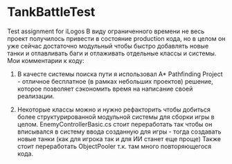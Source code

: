 # TankBattleTest
Test assignment for iLogos
В виду ограниченного времени не весь проект получилось привести в состояние production кода, но в целом он уже сейчас достаточно модульный чтобы быстро добавлять новые танки
и отлавливать баги и отлаживать отдельные классы и системы.
Мои комментарии к коду:
1. В качесте системы поиска пути я использовал A* Pathfinding Project - отличное бесплатное (в рамках небольших проектов) решение,
которое позволяет сэкономить время на написание своей реализации.

2. Некоторые классы можно и нужно рефакторить чтобы добиться более структурированной модульной системы для сборки игры в целом. 
EnemyControllerBasic.cs стоит переработать так чтобы он вписывался в систему ввода созданную для игры - тогда создавать новые танки (как для игрока так и для ИИ станет еще проще)
Также стоит переработать ObjectPooler т.к. там много повторяющегося кода.
